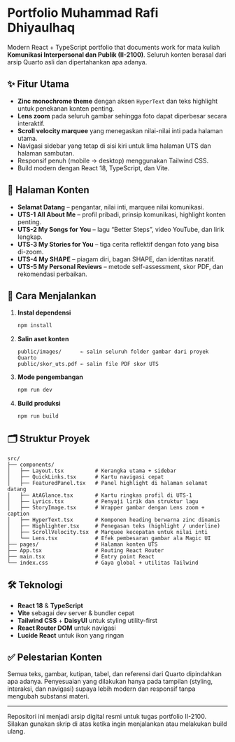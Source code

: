 # Portfolio Muhammad Rafi Dhiyaulhaq

Modern React + TypeScript portfolio that documents work for mata kuliah **Komunikasi Interpersonal dan Publik (II-2100)**. Seluruh konten berasal dari arsip Quarto asli dan dipertahankan apa adanya.

## ✨ Fitur Utama

- **Zinc monochrome theme** dengan aksen `HyperText` dan teks highlight untuk penekanan konten penting.
- **Lens zoom** pada seluruh gambar sehingga foto dapat diperbesar secara interaktif.
- **Scroll velocity marquee** yang menegaskan nilai-nilai inti pada halaman utama.
- Navigasi sidebar yang tetap di sisi kiri untuk lima halaman UTS dan halaman sambutan.
- Responsif penuh (mobile → desktop) menggunakan Tailwind CSS.
- Build modern dengan React 18, TypeScript, dan Vite.

## 📄 Halaman Konten

- **Selamat Datang** – pengantar, nilai inti, marquee nilai komunikasi.
- **UTS-1 All About Me** – profil pribadi, prinsip komunikasi, highlight konten penting.
- **UTS-2 My Songs for You** – lagu “Better Steps”, video YouTube, dan lirik lengkap.
- **UTS-3 My Stories for You** – tiga cerita reflektif dengan foto yang bisa di-zoom.
- **UTS-4 My SHAPE** – piagam diri, bagan SHAPE, dan identitas naratif.
- **UTS-5 My Personal Reviews** – metode self-assessment, skor PDF, dan rekomendasi perbaikan.

## 🚀 Cara Menjalankan

1. **Instal dependensi**
   ```bash
   npm install
   ```
2. **Salin aset konten**
   ```text
   public/images/      ← salin seluruh folder gambar dari proyek Quarto
   public/skor_uts.pdf ← salin file PDF skor UTS
   ```
3. **Mode pengembangan**
   ```bash
   npm run dev
   ```
4. **Build produksi**
   ```bash
   npm run build
   ```

## 🗂️ Struktur Proyek

```
src/
├── components/
│   ├── Layout.tsx          # Kerangka utama + sidebar
│   ├── QuickLinks.tsx      # Kartu navigasi cepat
│   ├── FeaturedPanel.tsx   # Panel highlight di halaman selamat datang
│   ├── AtAGlance.tsx       # Kartu ringkas profil di UTS-1
│   ├── Lyrics.tsx          # Penyaji lirik dan struktur lagu
│   ├── StoryImage.tsx      # Wrapper gambar dengan Lens zoom + caption
│   ├── HyperText.tsx       # Komponen heading berwarna zinc dinamis
│   ├── Highlighter.tsx     # Penegasan teks (highlight / underline)
│   ├── ScrollVelocity.tsx  # Marquee kecepatan untuk nilai inti
│   └── Lens.tsx            # Efek pembesaran gambar ala Magic UI
├── pages/                  # Halaman konten UTS
├── App.tsx                 # Routing React Router
├── main.tsx                # Entry point React
└── index.css               # Gaya global + utilitas Tailwind
```

## 🛠️ Teknologi

- **React 18** & **TypeScript**
- **Vite** sebagai dev server & bundler cepat
- **Tailwind CSS** + **DaisyUI** untuk styling utility-first
- **React Router DOM** untuk navigasi
- **Lucide React** untuk ikon yang ringan

## ✅ Pelestarian Konten

Semua teks, gambar, kutipan, tabel, dan referensi dari Quarto dipindahkan apa adanya. Penyesuaian yang dilakukan hanya pada tampilan (styling, interaksi, dan navigasi) supaya lebih modern dan responsif tanpa mengubah substansi materi.

---

Repositori ini menjadi arsip digital resmi untuk tugas portfolio II-2100. Silakan gunakan skrip di atas ketika ingin menjalankan atau melakukan build ulang.
